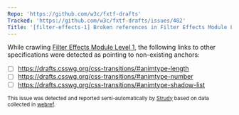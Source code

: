 ```yaml
---
Repo: 'https://github.com/w3c/fxtf-drafts'
Tracked: 'https://github.com/w3c/fxtf-drafts/issues/482'
Title: '[filter-effects-1] Broken references in Filter Effects Module Level 1'
---
```


While crawling [Filter Effects Module Level 1](https://drafts.fxtf.org/filter-effects-1/), the following links to other specifications were detected as pointing to non-existing anchors:
* [ ] https://drafts.csswg.org/css-transitions/#animtype-length
* [ ] https://drafts.csswg.org/css-transitions/#animtype-number
* [ ] https://drafts.csswg.org/css-transitions/#animtype-shadow-list

<sub>This issue was detected and reported semi-automatically by [Strudy](https://github.com/w3c/strudy/) based on data collected in [webref](https://github.com/w3c/webref/).</sub>
